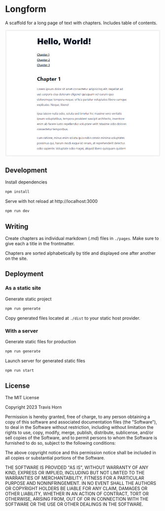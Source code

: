 # Longform

A scaffold for a long page of text with chapters. Includes table of contents.

![Desktop screenshot](./screenshot-desktop.png)

## Development

Install dependencies

```bash
npm install
```

Serve with hot reload at http://localhost:3000

```bash
npm run dev
```

## Writing

Create chapters as individual markdown (.md) files in `./pages`. Make sure to
give each a title in the frontmatter.

Chapters are sorted alphabetically by title and displayed one after another on
the site.

## Deployment

### As a static site

Generate static project

```bash
npm run generate
```

Copy generated files located at `./dist` to your static host provider.

### With a server

Generate static files for production

```bash
npm run generate
```

Launch server for generated static files

```bash
npm run start
```

## License

The MIT License

Copyright 2023 Travis Horn

Permission is hereby granted, free of charge, to any person obtaining a copy of
this software and associated documentation files (the "Software"), to deal in
the Software without restriction, including without limitation the rights to
use, copy, modify, merge, publish, distribute, sublicense, and/or sell copies of
the Software, and to permit persons to whom the Software is furnished to do so,
subject to the following conditions:

The above copyright notice and this permission notice shall be included in all
copies or substantial portions of the Software.

THE SOFTWARE IS PROVIDED "AS IS", WITHOUT WARRANTY OF ANY KIND, EXPRESS OR
IMPLIED, INCLUDING BUT NOT LIMITED TO THE WARRANTIES OF MERCHANTABILITY, FITNESS
FOR A PARTICULAR PURPOSE AND NONINFRINGEMENT. IN NO EVENT SHALL THE AUTHORS OR
COPYRIGHT HOLDERS BE LIABLE FOR ANY CLAIM, DAMAGES OR OTHER LIABILITY, WHETHER
IN AN ACTION OF CONTRACT, TORT OR OTHERWISE, ARISING FROM, OUT OF OR IN
CONNECTION WITH THE SOFTWARE OR THE USE OR OTHER DEALINGS IN THE SOFTWARE.
